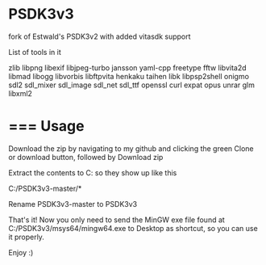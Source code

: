 # PSDK3v3
fork of Estwald's PSDK3v2 with added vitasdk support

List of tools in it

zlib
libpng
libexif
libjpeg-turbo
jansson
yaml-cpp
freetype
fftw
libvita2d
libmad
libogg
libvorbis
libftpvita
henkaku
taihen
libk
libpsp2shell
onigmo
sdl2
sdl_mixer
sdl_image
sdl_net
sdl_ttf
openssl
curl
expat
opus
unrar
glm
libxml2

===
Usage
===

Download the zip by navigating to my github and clicking the green Clone or download button, followed by Download zip

Extract the contents to C: so they show up like this

C:/PSDK3v3-master/*

Rename PSDK3v3-master to PSDK3v3

That's it! Now you only need to send the MinGW exe file found at C:/PSDK3v3/msys64/mingw64.exe to Desktop as shortcut, so you can use it properly.

Enjoy :)
